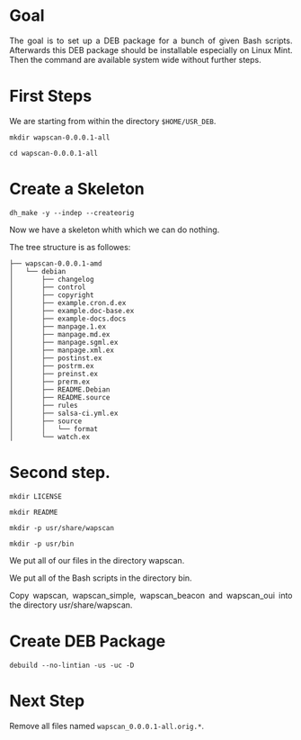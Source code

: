 # Goal

<p align="justify">The goal is to set up a DEB package for a bunch of given Bash scripts. Afterwards this DEB package should be installable especially on Linux Mint. Then the command are available system wide without further steps.</p>

# First Steps

<p align="justify">We are starting from within the directory <code>$HOME/USR_DEB</code>.</p>

    mkdir wapscan-0.0.0.1-all

    cd wapscan-0.0.0.1-all

# Create a Skeleton

    dh_make -y --indep --createorig

<p align="justify">Now we have a skeleton whith which we can do nothing.</p> 

<p align="justify">The tree structure is as followes:</p> 

    ├── wapscan-0.0.0.1-amd
    │   └── debian
    │       ├── changelog
    │       ├── control
    │       ├── copyright
    │       ├── example.cron.d.ex
    │       ├── example.doc-base.ex
    │       ├── example-docs.docs
    │       ├── manpage.1.ex
    │       ├── manpage.md.ex
    │       ├── manpage.sgml.ex
    │       ├── manpage.xml.ex
    │       ├── postinst.ex
    │       ├── postrm.ex
    │       ├── preinst.ex
    │       ├── prerm.ex  
    │       ├── README.Debian
    │       ├── README.source
    │       ├── rules
    │       ├── salsa-ci.yml.ex
    │       ├── source
    │       │   └── format
    │       └── watch.ex

# Second step.

    mkdir LICENSE

    mkdir README
    
    mkdir -p usr/share/wapscan

    mkdir -p usr/bin

We put all of our files in the directory wapscan.

We put all of the Bash scripts in the directory bin.

<p align="justify">Copy wapscan, wapscan_simple, wapscan_beacon and wapscan_oui into the directory usr/share/wapscan.</p>   

# Create DEB Package

    debuild --no-lintian -us -uc -D
    
# Next Step

<p align="justify">Remove all files named <code>wapscan_0.0.0.1-all.orig.*</code>.</p>
